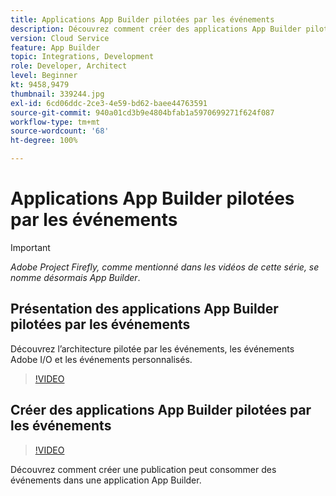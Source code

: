 ```yaml
---
title: Applications App Builder pilotées par les événements
description: Découvrez comment créer des applications App Builder pilotées par les événements.
version: Cloud Service
feature: App Builder
topic: Integrations, Development
role: Developer, Architect
level: Beginner
kt: 9458,9479
thumbnail: 339244.jpg
exl-id: 6cd06ddc-2ce3-4e59-bd62-baee44763591
source-git-commit: 940a01cd3b9e4804bfab1a5970699271f624f087
workflow-type: tm+mt
source-wordcount: '68'
ht-degree: 100%

---
```


# Applications App Builder pilotées par les événements

>[!IMPORTANT]
>
> _Adobe Project Firefly, comme mentionné dans les vidéos de cette série, se nomme désormais App Builder_.

## Présentation des applications App Builder pilotées par les événements

Découvrez l’architecture pilotée par les événements, les événements Adobe I/O et les événements personnalisés.

>[!VIDEO](https://video.tv.adobe.com/v/339244/?quality=12&learn=on)

## Créer des applications App Builder pilotées par les événements

>[!VIDEO](https://video.tv.adobe.com/v/339245/?quality=12&learn=on)

Découvrez comment créer une publication peut consommer des événements dans une application App Builder.
